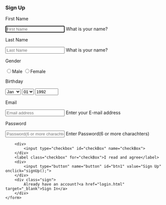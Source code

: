 <!DOCTYPE html>
<html lang="en">
<head>
    <meta charset="UTF-8">
    <title>Forms</title>
    <link rel="stylesheet" href="js.css">
    <link rel="stylesheet" href="assets/css/all.css">
    <meta name="viewport" content="width=device-width, initial-scale=1, shrink-to-fit=no">
</head>
<body>
<div class = "container">
    <h3 class = "head">Sign Up</h3>
    <form action="#" id="frmgrp" method="post" name="frmgrp" autocomplete="on">
        <p><label for="firstname">First Name</label></p>
        <div class="tooltip">
            <input type="text"  name="firstname" id="firstname" placeholder="First Name" required autofocus>
            <label class="firstName">What is your name?</label>
        </div>
        <p id="result"></p>
        <p><label for="lastname">Last Name</label></p>
        <div class="tooltip">
            <input type="text"  name="lastname" id="lastname" placeholder="Last Name" required>
            <label class="lastName">What is your name?</label>
        </div>
        <p id="result1"></p>
        <p>Gender</p>
        <label for="man"></label>
        <div>
            <input type="radio" id="man" name="gender">Male
            <label for="woman"></label>
            <input type="radio" id="woman" name="gender">Female
        </div>
        <p>Birthday</p>
        <div>
            <select class="year">
                <option>Jan</option>
                <option>Feb</option>
                <option>Mar</option>
                <option>Apr</option>
                <option>May</option>
                <option>Jun</option>
                <option>Jul</option>
                <option>Aug</option>
                <option>Sep</option>
                <option>Oct</option>
                <option>Nov</option>
                <option>Dec</option>
            </select>
            <select class="year">
                <option>01</option>
                <option>02</option>
                <option>03</option>
                <option>04</option>
                <option>05</option>
                <option>06</option>
                <option>07</option>
                <option>08</option>
                <option>09</option>
                <option>10</option>
                <option>11</option>
                <option>12</option>
            </select>
            <input type="number" max="2005" min="1930" value="1992" class="year1">
        </div>
        <p><label for="email">Email</label></p>
        <div class="tooltip">
            <input type="email" name="email" id="email" placeholder="Email address">
            <label class="email">Enter your E-mail address</label>
            <p id="result3"></p>
        </div>
        <p><label for="password">Password</label></p>
        <div class="tooltip">
            <input type="password" name="password" id="password" placeholder="Password(6 or more charachters)" minlength="6">
            <label class="password">Enter Password(6 or more charachters)</label>
        </div>

        <div>
            <input type="checkbox" id="checkBox" name="checkBox">
        </div>
        <label class="checkbox" for="checkBox">I read and agree</label>
        <div>
            <input type="button" name="button" id="btn1" value="Sign Up" onclick="signUp();">
        </div>
        <div class="sign">
            Already have an account?<a href="login.html" target="_blank">Sign In</a>
        </div>
    </form>
</div>
<script>
    function signUp() {
        var firstname, lastname, result, result1, message, Email, result3;
        result = document.getElementById("result");
        result1 = document.getElementById("result1");
        result3 = document.getElementById("result3");
        firstname = document.getElementById("firstname");
        Email = document.getElementById("email");
        lastname = document.getElementById("lastname");

        if (firstname.checkValidity() === false) {
            firstname.style.border = "1px solid red";
            message = firstname.validationMessage;
        } else {
            message = "";
        }
        result.innerHTML = message;

        if (lastname.checkValidity() === false) {
            lastname.style.border = "1px solid red";
            message = lastname.validationMessage;
        } else {
            message = "";
        }
        result1.innerHTML = message;

        if (document.frmgrp.checkBox.checked) {
            message = ""
        } else {
            alert("Please read & check it!");
        }

        if (Email.checkValidity() === false) {
            Email.style.border = "1px solid red";
            message = Email.validationMessage;
        }
        result3.innerHTML=message;
    }


</script>
</body>
</html>
